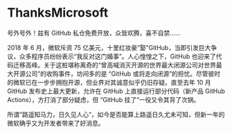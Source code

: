 # ThanksMicrosoft
号外号外！兹有 GitHub 私仓免费开放，众皆欢腾，喜不自禁……

2018 年 6 月，微软斥资 75 亿美元，十里红妆豪“娶”GitHub，当即引发巨大争议，众多程序员纷纷表示“我反对这门婚事”。人心惶惶之下，GitHub 也迎来了代码迁移高峰。关于这桩堪称离奇的“曾高喊消灭开源的世界最大闭源公司对世界最大开源公司”的收购事件，坊间多的是 “GitHub 或将走向闭源”的担忧。尽管彼时的微软已在一步步拥抱开源，但业界对其诚意似乎仍旧存疑。直至去年 10 月 GitHub 发布史上最大更新，允许在 GitHub 上直接运行部分代码（新产品 GitHub Actions），方打消了部分疑虑，但 “GitHub 挂了”一役又令其背了次锅。

所谓“路遥知马力，日久见人心”，如今是否能算上路遥日久尤未可知，但新一年的微软确乎又为开发者带来了好消息。
